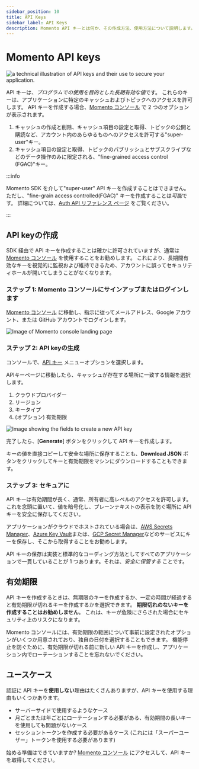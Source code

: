 ```yaml
---
sidebar_position: 10
title: API Keys
sidebar_label: API Keys
description: Momento API キーとは何か、その作成方法、使用方法について説明します。
---
```


# Momento API keys

![a technical illustration of API keys and their use to secure your application.](@site/static/img/api-keys-page.jpg)

API キーは、*プログラムでの使用を目的とした長期有効な値*です。 これらのキーは、アプリケーションに特定のキャッシュおよびトピックへのアクセスを許可します。 API キーを作成する場合、[Momento コンソール](https://console.gomomento.com/tokens) で 2 つのオプションが表示されます。

1. キャッシュの作成と削除、キャッシュ項目の設定と取得、トピックの公開と購読など、アカウント内のあらゆるものへのアクセスを許可する"super-user"キー。
2. キャッシュ項目の設定と取得、トピックのパブリッシュとサブスクライブなどのデータ操作のみに限定される、"fine-grained access control (FGAC)"キー。

:::info

Momento SDK を介して"super-user" API キーを作成することはできません。 ただし、"fine-grain access controlled(FGAC)" キーを作成することは*可能*です。 詳細については、[Auth API リファレンス ページ](./../api-reference/auth.md) をご覧ください。

:::

## API keyの作成

SDK 経由で API キーを作成することは確かに許可されていますが、通常は [Momento コンソール](https://console.gomomento.com/tokens) を使用することをお勧めします。 これにより、長期間有効なキーを視覚的に監視および維持できるため、アカウントに誤ってセキュリティホールが開いてしまうことがなくなります。

### ステップ 1: Momento コンソールにサインアップまたはログインします

[Momento コンソール](https://console.gomomento.com/tokens) に移動し、指示に従ってメールアドレス、Google アカウント、または GitHub アカウントでログインします。

![Image of Momento console landing page](@site/static/img/getting-started/console.png)

### ステップ 2: API keyの生成

コンソールで、[API キー](https://console.gomomento.com/tokens) メニューオプションを選択します。

APIキーページに移動したら、キャッシュが存在する場所に一致する情報を選択します。

1. クラウドプロバイダー
2. リージョン
3. キータイプ
3. (オプション) 有効期限

![Image showing the fields to create a new API key](@site/static/img/getting-started/select-provider-region.png)

完了したら、[**Generate**] ボタンをクリックして API キーを作成します。

キーの値を直接コピーして安全な場所に保存することも、**Download JSON** ボタンをクリックしてキーと有効期限をマシンにダウンロードすることもできます。

### ステップ 3: セキュアに

API キーは有効期間が長く、通常、所有者に高レベルのアクセスを許可します。 これを念頭に置いて、値を暗号化し、プレーンテキストの表示を防ぐ場所に API キーを安全に保存してください。

アプリケーションがクラウドでホストされている場合は、[AWS Secrets Manager](https://aws.amazon.com/secrets-manager/)、[Azure Key Vault](https://learn.microsoft.com/en-us/azure/key-vault/general/overview)または、[GCP Secret Manager](https://cloud.google.com/secret-manager)などのサービスにキーを保存し、そこから取得することをお勧めします。

API キーの保存は実装と標準的なコーディング方法としてすべてのアプリケーションで一貫していることが 1 つあります。それは、*安全に保管する* ことです。

## 有効期限

API キーを作成するときは、無期限のキーを作成するか、一定の時間が経過すると有効期限が切れるキーを作成するかを選択できます。 **期限切れのないキーを作成することはお勧めしません**。 これは、キーが危険にさらされた場合にセキュリティ上のリスクになります。

Momento コンソールには、有効期限の範囲について事前に設定されたオプションがいくつか用意されており、独自の日付を選択することもできます。 機能停止を防ぐために、有効期限が切れる前に新しい API キーを作成し、アプリケーション内でローテーションすることを忘れないでください。

## ユースケース

認証に API キーを**使用しない**理由はたくさんありますが、API キーを使用する理由もいくつかあります。

* サーバーサイドで使用するようなケース
* 月ごとまたは年ごとにローテーションする必要がある、有効期間の長いキーを使用しても問題がないケース
* セッショントークンを作成する必要があるケース (これには「スーパーユーザー」トークンを使用する必要があります)

始める準備はできていますか? [Momento コンソール](https://console.gomomento.com/tokens) にアクセスして、API キーを取得してください。
